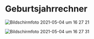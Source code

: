 # Geburtsjahrrechner

![Bildschirmfoto 2021-05-04 um 16 27 21](https://user-images.githubusercontent.com/70098046/117019506-be069700-acf5-11eb-8772-f339051e489b.jpg)

![Bildschirmfoto 2021-05-04 um 16 27 31](https://user-images.githubusercontent.com/70098046/117019515-bfd05a80-acf5-11eb-94ed-0627779638f7.jpg)
